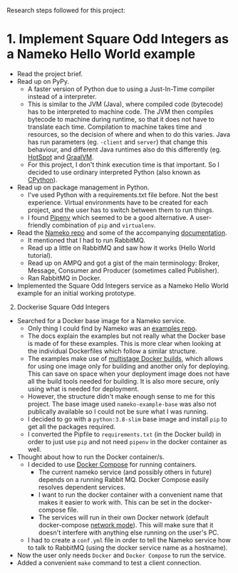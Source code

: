 Research steps followed for this project:

# 1. Implement Square Odd Integers as a Nameko Hello World example

- Read the project brief.
- Read up on PyPy.
  - A faster version of Python due to using a Just-In-Time compiler instead of a interpreter.
  - This is similar to the JVM (Java), where compiled code (bytecode) has to be interpreted to machine code. The JVM then compiles bytecode to machine during runtime, so that it does not have to translate each time. Compilation to machine takes time and resources, so the decision of where and when to do this varies. Java has run parameters (eg. `-client` and `server`) that change this behaviour, and different Java runtimes also do this differently (eg. [HotSpot](https://en.wikipedia.org/wiki/HotSpot) and [GraalVM](https://en.wikipedia.org/wiki/GraalVM).  
  - For this project, I don't think execution time is that important. So I decided to use ordinary interpreted Python (also known as [CPython](https://en.wikipedia.org/wiki/CPython)).
- Read up on package management in Python.
  - I've used Python with a requirements.txt file before. Not the best experience. Virtual environments have to be created for each project, and the user has to switch between them to run things.
  - I found [Pipenv](https://pypi.org/project/pipenv/) which seemed to be a good alternative. A user-friendly combination of `pip` and `virtualenv`.  
- Read the [Nameko repo](https://github.com/nameko/nameko) and some of the accompanying [documentation](https://nameko.readthedocs.io/en/stable/what_is_nameko.html#when-should-i-use-nameko).  
  - It mentioned that I had to run RabbitMQ.
  - Read up a little on RabbitMQ and saw how it works (Hello World tutorial).
  - Read up on AMPQ and got a gist of the main terminology: Broker, Message, Consumer and Producer (sometimes called Publisher).
  - Ran RabbitMQ in Docker.
- Implemented the Square Odd Integers service as a Nameko Hello World example for an initial working prototype.

2. Dockerise Square Odd Integers

- Searched for a Docker base image for a Nameko service.
  - Only thing I could find by Nameko was an [examples repo](https://github.com/nameko/nameko-examples).
  - The docs explain the examples but not really what the Docker base is made of for these examples. This is more clear when looking at the individual Dockerfiles which follow a similar structure.
  - The examples make use of [multistage Docker builds](https://docs.docker.com/develop/develop-images/multistage-build/), which allows for using one image only for building and another only for deploying. This can save on space when your deployment image does not have all the build tools needed for building. It is also more secure, only using what is needed for deployment.
  - However, the structure didn't make enough sense to me for this project. The base image used `nameko-example-base` was also not publically available so I could not be sure what I was running.
  - I decided to go with a `python:3.8-slim` base image and install `pip` to get all the packages required.
  - I converted the Pipfile to `requirements.txt` (in the Docker build) in order to just use `pip` and not need `pipenv` in the docker container as well.
- Thought about how to run the Docker container/s.
  - I decided to use [Docker Compose](https://docs.docker.com/compose/install/) for running containers.
    - The current nameko service (and possibly others in future) depends on a running Rabbit MQ. Docker Compose easily resolves dependent services.
    - I want to run the docker container with a convenient name that makes it easier to work with. This can be set in the docker-compose file.
    - The services will run in their own Docker network (default docker-compose [network mode](https://docs.docker.com/compose/networking/#configure-the-default-network)). This will make sure that it doesn't interfere with anything else running on the user's PC.
  - I had to create a `conf.yml` file in order to tell the Nameko service how to talk to RabbitMQ (using the docker service name as a hostname).
- Now the user only needs `Docker` and `Docker Compose` to run the service. 
- Added a convenient `make` command to test a client connection.